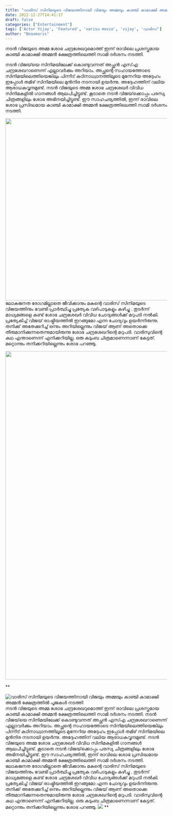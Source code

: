```yaml
---
title: "വാരിസ് സിനിമയുടെ വിജയത്തിനായി വിജയും അമ്മയും കാഞ്ചി കാമാക്ഷി അമ്മൻ ക്ഷേത്രത്തിൽ പൂജകൾ നടത്തി"
date: 2022-12-27T14:41:17
draft: false
categories: ["Entertainment"]
tags: ['Actor Vijay', 'Featured', 'varisu movie', 'vijay', 'വാരിസ്']
author: "Beaumaris"
---
```


നടൻ വിജയുടെ അമ്മ ശോഭ ചന്ദ്രശേഖറുമൊത്ത് ഇന്ന് രാവിലെ പ്രശസ്തമായ കാഞ്ചി കാമാക്ഷി അമ്മൻ ക്ഷേത്രത്തിലെത്തി സാമി ദർശനം നടത്തി.

നടൻ വിജയ്‌യെ സിനിമയിലേക്ക് കൊണ്ടുവന്നത് അച്ഛൻ എസ്‌എ ചന്ദ്രശേഖറാണെന്ന് എല്ലാവർക്കും അറിയാം. അച്ഛന്റെ സഹായത്തോടെ സിനിമയിലെത്തിയെങ്കിലും പിന്നീട് കഠിനാധ്വാനത്തിലൂടെ മുന്നേറിയ അദ്ദേഹം ഇപ്പോൾ തമിഴ് സിനിമയിലെ മുൻനിര നടനായി ഉയർന്നു. അദ്ദേഹത്തിന് വലിയ ആരാധകവൃന്ദമുണ്ട്. നടൻ വിജയുടെ അമ്മ ശോഭ ചന്ദ്രശേഖർ വിവിധ സിനിമകളിൽ ഗാനങ്ങൾ ആലപിച്ചിട്ടുണ്ട്. കൂടാതെ നടൻ വിജയ്‌ക്കൊപ്പം പരസ്യ ചിത്രങ്ങളിലും ശോഭ അഭിനയിച്ചിട്ടുണ്ട്. ഈ സാഹചര്യത്തിൽ, ഇന്ന് രാവിലെ ശോഭ പ്രസിദ്ധമായ കാഞ്ചി കാമാക്ഷി അമ്മൻ ക്ഷേത്രത്തിലെത്തി സാമി ദർശനം നടത്തി.

<img class=" wp-image-375786 aligncenter" src="https://cdn.boolokam.com/articles/2022/12/dqdffff.webp" alt="" width="645" height="568" />ലോകജനത രോഗമില്ലാതെ ജീവിക്കാനും മകന്റെ വാരിസ് സിനിമയുടെ വിജയത്തിനും വേണ്ടി പ്രാർത്ഥിച്ചു പ്രത്യേക വഴിപാടുകളും കഴിച്ചു . തുടർന്ന് മാധ്യമങ്ങളെ കണ്ട് ശോഭ ചന്ദ്രശേഖർ വിവിധ ചോദ്യങ്ങൾക്ക് മറുപടി നൽകി. പ്രത്യേകിച്ച് വിജയ് രാഷ്ട്രീയത്തിൽ ഇറങ്ങുമോ എന്ന ചോദ്യവും ഉയർന്നിരുന്നു. തനിക്ക് അതേക്കുറിച്ച് ഒന്നും അറിയില്ലെന്നും വിജയ് ആണ് അതൊക്കെ തീരുമാനിക്കുന്നതെന്നുമായിരുന്നു ശോഭ ചന്ദ്രശേഖറിന്റെ മറുപടി. വാരിസുവിന്റെ കഥ എന്താണെന്ന് എനിക്കറിയില്ല. ഒരു കുടുംബ ചിത്രമാണെന്നാണ് കേട്ടത്. മറ്റൊന്നും തനിക്കറിയില്ലെന്നും ശോഭ പറഞ്ഞു.

<img class="size-large wp-image-375787 aligncenter" src="https://cdn.boolokam.com/articles/2022/12/qddddd-722x1024.webp" alt="" width="722" height="1024" />

**


![വാരിസ് സിനിമയുടെ വിജയത്തിനായി വിജയും അമ്മയും കാഞ്ചി കാമാക്ഷി അമ്മൻ ക്ഷേത്രത്തിൽ പൂജകൾ നടത്തി](https://cdn.boolokam.com/articles/2022/12/dqdffff.webp)നടൻ വിജയുടെ അമ്മ ശോഭ ചന്ദ്രശേഖറുമൊത്ത് ഇന്ന് രാവിലെ പ്രശസ്തമായ കാഞ്ചി കാമാക്ഷി അമ്മൻ ക്ഷേത്രത്തിലെത്തി സാമി ദർശനം നടത്തി. നടൻ വിജയ്‌യെ സിനിമയിലേക്ക് കൊണ്ടുവന്നത് അച്ഛൻ എസ്‌എ ചന്ദ്രശേഖറാണെന്ന് എല്ലാവർക്കും അറിയാം. അച്ഛന്റെ സഹായത്തോടെ സിനിമയിലെത്തിയെങ്കിലും പിന്നീട് കഠിനാധ്വാനത്തിലൂടെ മുന്നേറിയ അദ്ദേഹം ഇപ്പോൾ തമിഴ് സിനിമയിലെ മുൻനിര നടനായി ഉയർന്നു. അദ്ദേഹത്തിന് വലിയ ആരാധകവൃന്ദമുണ്ട്. നടൻ വിജയുടെ അമ്മ ശോഭ ചന്ദ്രശേഖർ വിവിധ സിനിമകളിൽ ഗാനങ്ങൾ ആലപിച്ചിട്ടുണ്ട്. കൂടാതെ നടൻ വിജയ്‌ക്കൊപ്പം പരസ്യ ചിത്രങ്ങളിലും ശോഭ അഭിനയിച്ചിട്ടുണ്ട്. ഈ സാഹചര്യത്തിൽ, ഇന്ന് രാവിലെ ശോഭ പ്രസിദ്ധമായ കാഞ്ചി കാമാക്ഷി അമ്മൻ ക്ഷേത്രത്തിലെത്തി സാമി ദർശനം നടത്തി. ലോകജനത രോഗമില്ലാതെ ജീവിക്കാനും മകന്റെ വാരിസ് സിനിമയുടെ വിജയത്തിനും വേണ്ടി പ്രാർത്ഥിച്ചു പ്രത്യേക വഴിപാടുകളും കഴിച്ചു . തുടർന്ന് മാധ്യമങ്ങളെ കണ്ട് ശോഭ ചന്ദ്രശേഖർ വിവിധ ചോദ്യങ്ങൾക്ക് മറുപടി നൽകി. പ്രത്യേകിച്ച് വിജയ് രാഷ്ട്രീയത്തിൽ ഇറങ്ങുമോ എന്ന ചോദ്യവും ഉയർന്നിരുന്നു. തനിക്ക് അതേക്കുറിച്ച് ഒന്നും അറിയില്ലെന്നും വിജയ് ആണ് അതൊക്കെ തീരുമാനിക്കുന്നതെന്നുമായിരുന്നു ശോഭ ചന്ദ്രശേഖറിന്റെ മറുപടി. വാരിസുവിന്റെ കഥ എന്താണെന്ന് എനിക്കറിയില്ല. ഒരു കുടുംബ ചിത്രമാണെന്നാണ് കേട്ടത്. മറ്റൊന്നും തനിക്കറിയില്ലെന്നും ശോഭ പറഞ്ഞു. ![](https://cdn.boolokam.com/articles/2022/12/qddddd-722x1024.webp) **
